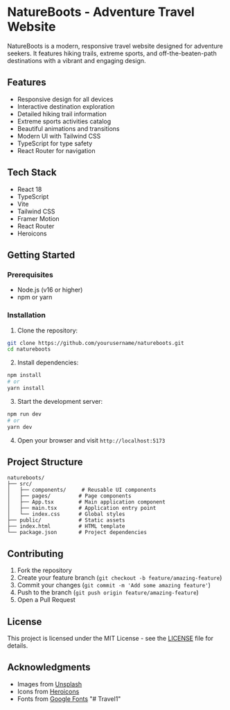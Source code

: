 # NatureBoots - Adventure Travel Website

NatureBoots is a modern, responsive travel website designed for adventure seekers. It features hiking trails, extreme sports, and off-the-beaten-path destinations with a vibrant and engaging design.

## Features

- Responsive design for all devices
- Interactive destination exploration
- Detailed hiking trail information
- Extreme sports activities catalog
- Beautiful animations and transitions
- Modern UI with Tailwind CSS
- TypeScript for type safety
- React Router for navigation

## Tech Stack

- React 18
- TypeScript
- Vite
- Tailwind CSS
- Framer Motion
- React Router
- Heroicons

## Getting Started

### Prerequisites

- Node.js (v16 or higher)
- npm or yarn

### Installation

1. Clone the repository:
```bash
git clone https://github.com/yourusername/natureboots.git
cd natureboots
```

2. Install dependencies:
```bash
npm install
# or
yarn install
```

3. Start the development server:
```bash
npm run dev
# or
yarn dev
```

4. Open your browser and visit `http://localhost:5173`

## Project Structure

```
natureboots/
├── src/
│   ├── components/     # Reusable UI components
│   ├── pages/         # Page components
│   ├── App.tsx        # Main application component
│   ├── main.tsx       # Application entry point
│   └── index.css      # Global styles
├── public/            # Static assets
├── index.html         # HTML template
└── package.json       # Project dependencies
```

## Contributing

1. Fork the repository
2. Create your feature branch (`git checkout -b feature/amazing-feature`)
3. Commit your changes (`git commit -m 'Add some amazing feature'`)
4. Push to the branch (`git push origin feature/amazing-feature`)
5. Open a Pull Request

## License

This project is licensed under the MIT License - see the [LICENSE](LICENSE) file for details.

## Acknowledgments

- Images from [Unsplash](https://unsplash.com)
- Icons from [Heroicons](https://heroicons.com)
- Fonts from [Google Fonts](https://fonts.google.com) "# Travel1" 
